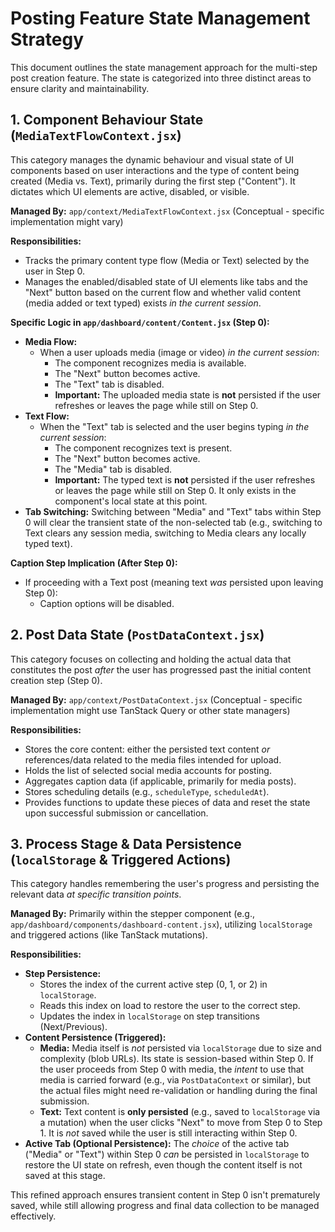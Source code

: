 # Posting Feature State Management Strategy

This document outlines the state management approach for the multi-step post creation feature. The state is categorized into three distinct areas to ensure clarity and maintainability.

## 1. Component Behaviour State (`MediaTextFlowContext.jsx`)

This category manages the dynamic behaviour and visual state of UI components based on user interactions and the type of content being created (Media vs. Text), primarily during the first step ("Content"). It dictates which UI elements are active, disabled, or visible.

**Managed By:** `app/context/MediaTextFlowContext.jsx` (Conceptual - specific implementation might vary)

**Responsibilities:**

- Tracks the primary content type flow (Media or Text) selected by the user in Step 0.
- Manages the enabled/disabled state of UI elements like tabs and the "Next" button based on the current flow and whether valid content (media added or text typed) exists _in the current session_.

**Specific Logic in `app/dashboard/content/Content.jsx` (Step 0):**

- **Media Flow:**
  - When a user uploads media (image or video) _in the current session_:
    - The component recognizes media is available.
    - The "Next" button becomes active.
    - The "Text" tab is disabled.
    - **Important:** The uploaded media state is **not** persisted if the user refreshes or leaves the page while still on Step 0.
- **Text Flow:**
  - When the "Text" tab is selected and the user begins typing _in the current session_:
    - The component recognizes text is present.
    - The "Next" button becomes active.
    - The "Media" tab is disabled.
    - **Important:** The typed text is **not** persisted if the user refreshes or leaves the page while still on Step 0. It only exists in the component's local state at this point.
- **Tab Switching:** Switching between "Media" and "Text" tabs within Step 0 will clear the transient state of the non-selected tab (e.g., switching to Text clears any session media, switching to Media clears any locally typed text).

**Caption Step Implication (After Step 0):**

- If proceeding with a Text post (meaning text _was_ persisted upon leaving Step 0):
  - Caption options will be disabled.

## 2. Post Data State (`PostDataContext.jsx`)

This category focuses on collecting and holding the actual data that constitutes the post _after_ the user has progressed past the initial content creation step (Step 0).

**Managed By:** `app/context/PostDataContext.jsx` (Conceptual - specific implementation might use TanStack Query or other state managers)

**Responsibilities:**

- Stores the core content: either the persisted text content _or_ references/data related to the media files intended for upload.
- Holds the list of selected social media accounts for posting.
- Aggregates caption data (if applicable, primarily for media posts).
- Stores scheduling details (e.g., `scheduleType`, `scheduledAt`).
- Provides functions to update these pieces of data and reset the state upon successful submission or cancellation.

## 3. Process Stage & Data Persistence (`localStorage` & Triggered Actions)

This category handles remembering the user's progress and persisting the relevant data _at specific transition points_.

**Managed By:** Primarily within the stepper component (e.g., `app/dashboard/components/dashboard-content.jsx`), utilizing `localStorage` and triggered actions (like TanStack mutations).

**Responsibilities:**

- **Step Persistence:**
  - Stores the index of the current active step (0, 1, or 2) in `localStorage`.
  - Reads this index on load to restore the user to the correct step.
  - Updates the index in `localStorage` on step transitions (Next/Previous).
- **Content Persistence (Triggered):**
  - **Media:** Media itself is _not_ persisted via `localStorage` due to size and complexity (blob URLs). Its state is session-based within Step 0. If the user proceeds from Step 0 with media, the _intent_ to use that media is carried forward (e.g., via `PostDataContext` or similar), but the actual files might need re-validation or handling during the final submission.
  - **Text:** Text content is **only persisted** (e.g., saved to `localStorage` via a mutation) when the user clicks "Next" to move from Step 0 to Step 1. It is _not_ saved while the user is still interacting within Step 0.
- **Active Tab (Optional Persistence):** The _choice_ of the active tab ("Media" or "Text") within Step 0 _can_ be persisted in `localStorage` to restore the UI state on refresh, even though the content itself is not saved at this stage.

This refined approach ensures transient content in Step 0 isn't prematurely saved, while still allowing progress and final data collection to be managed effectively.
